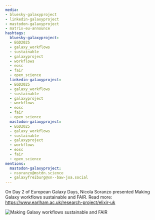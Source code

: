 ```yaml
---
media:
- bluesky-galaxyproject
- linkedin-galaxyproject
- mastodon-galaxyproject
- matrix-eu-announce
hashtags:
  bluesky-galaxyproject:
  - EGD2025
  - galaxy_workflows
  - sustainable
  - galaxyproject
  - workflows
  - eosc
  - fair
  - open_science
  linkedin-galaxyproject:
  - EGD2025
  - galaxy_workflows
  - sustainable
  - galaxyproject
  - workflows
  - eosc
  - fair
  - open_science
  mastodon-galaxyproject:
  - EGD2025
  - galaxy_workflows
  - sustainable
  - galaxyproject
  - workflows
  - eosc
  - fair
  - open_science
mentions:
  mastodon-galaxyproject:
  - nsoranzo@mstdn.science
  - galaxyfreiburg@xn--baw-joa.social
---
```


On Day 2 of European Galaxy Days, Nicola Soranzo presented Making Galaxy workflows sustainable and FAIR.
Read more: https://www.earlham.ac.uk/research-project/elixir-uk

![Making Galaxy workflows sustainable and FAIR](IMAGE_URL_HERE)